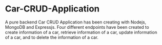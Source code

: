 # Car-CRUD-Application

A pure backend Car CRUD Application has been creating with Nodejs, MongoDB and Expressjs. Four different endpoints have been created to create information of a car, retrieve information of a car, update information of a car, and to delete the information of a car.
